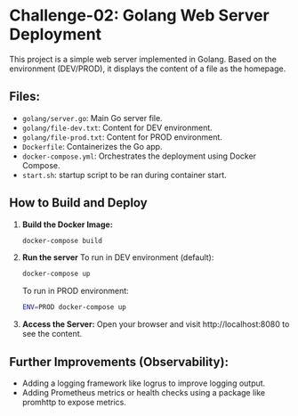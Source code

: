 # Challenge-02: Golang Web Server Deployment

This project is a simple web server implemented in Golang. Based on the environment (DEV/PROD), it displays the content of a file as the homepage.

## Files:
- `golang/server.go`: Main Go server file.
- `golang/file-dev.txt`: Content for DEV environment.
- `golang/file-prod.txt`: Content for PROD environment.
- `Dockerfile`: Containerizes the Go app.
- `docker-compose.yml`: Orchestrates the deployment using Docker Compose.
- `start.sh`: startup script to be ran during container start.

## How to Build and Deploy

1. **Build the Docker Image:**
    ```bash
    docker-compose build
    ```

2. **Run the server**
    To run in DEV environment (default):
    ```bash
    docker-compose up
    ```

    To run in PROD environment:
    ```bash
    ENV=PROD docker-compose up
    ```

3. **Access the Server:**
    Open your browser and visit http://localhost:8080 to see the content.

## Further Improvements (Observability):

- Adding a logging framework like logrus to improve logging output.
- Adding Prometheus metrics or health checks using a package like promhttp to expose metrics.